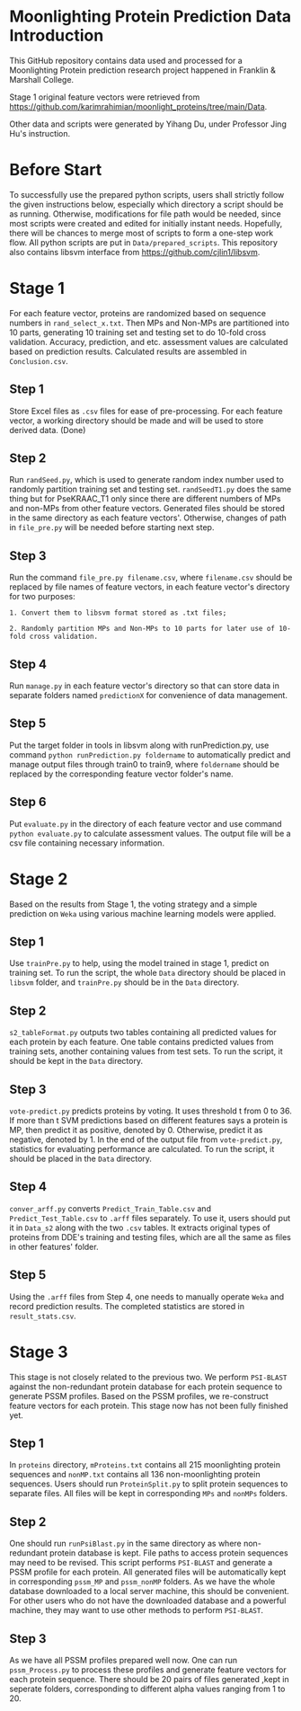 # Moonlighting Protein Prediction Data Introduction
This GitHub repository contains data used and processed for a Moonlighting Protein prediction research project happened in Franklin & Marshall College. 

Stage 1 original feature vectors were retrieved from https://github.com/karimrahimian/moonlight_proteins/tree/main/Data. 

Other data and scripts were generated by Yihang Du, under Professor Jing Hu's instruction.

# Before Start

To successfully use the prepared python scripts, users shall strictly follow the given instructions below, especially which directory a script should be as running. Otherwise, modifications for file path would be needed, since most scripts were created and edited for initially instant needs. Hopefully, there will be chances to merge most of scripts to form a one-step work flow. All python scripts are put in `Data/prepared_scripts`. This repository also contains libsvm interface from https://github.com/cjlin1/libsvm.

# Stage 1

For each feature vector, proteins are randomized based on sequence numbers in `rand_select_x.txt`. Then MPs and Non-MPs are partitioned into 10 parts, generating 10 training set and testing set to do 10-fold cross validation. Accuracy, prediction, and etc. assessment values are calculated based on prediction results. Calculated results are assembled in `Conclusion.csv`.

## Step 1

Store Excel files as `.csv` files for ease of pre-processing. For each feature vector, a working directory should be made and will be used to store derived data. (Done)

## Step 2

Run `randSeed.py`, which is used to generate random index number used to randomly partition training set and testing set. `randSeedT1.py` does the same thing but for PseKRAAC_T1 only since there are different numbers of MPs and non-MPs from other feature vectors. Generated files should be stored in the same directory as each feature vectors'. Otherwise, changes of path in `file_pre.py` will be needed before starting next step.

## Step 3

Run the command `file_pre.py filename.csv`, where `filename.csv` should be replaced by file names of feature vectors, in each feature vector's directory for two purposes:

	1. Convert them to libsvm format stored as .txt files;
	
	2. Randomly partition MPs and Non-MPs to 10 parts for later use of 10-fold cross validation.
	
## Step 4

Run `manage.py` in each feature vector's directory so that can store data in separate folders named `predictionX` for convenience of data management.

## Step 5

Put the target folder in tools in libsvm along with runPrediction.py, use command `python runPrediction.py foldername` to automatically predict and manage output files through train0 to train9, where `foldername` should be replaced by the corresponding feature vector folder's name.

## Step 6

Put `evaluate.py` in the directory of each feature vector and use command `python evaluate.py` to calculate assessment values. The output file will be a csv file containing necessary information.

# Stage 2

Based on the results from Stage 1, the voting strategy and a simple prediction on `Weka` using various machine learning models were applied.

## Step 1

Use `trainPre.py` to help, using the model trained in stage 1, predict on training set. To run the script, the whole `Data` directory should be placed in `libsvm` folder, and `trainPre.py` should be in the `Data` directory.

## Step 2

`s2_tableFormat.py` outputs two tables containing all predicted values for each protein by each feature. One table contains predicted values from training sets, another containing values from test sets. To run the script, it should be kept in the `Data` directory.

## Step 3

`vote-predict.py` predicts proteins by voting. It uses threshold t from 0 to 36. If more than t SVM predictions based on different features says a protein is MP, then predict it as positive, denoted by 0. Otherwise, predict it as negative, denoted by 1. In the end of the output file from `vote-predict.py`, statistics for evaluating performance are calculated. To run the script, it should be placed in the `Data` directory.

## Step 4

`conver_arff.py` converts `Predict_Train_Table.csv` and `Predict_Test_Table.csv` to `.arff` files separately. To use it, users should put it in `Data_s2` along with the two `.csv` tables. It extracts original types of proteins from DDE's training and testing files, which are all the same as files in other features' folder. 

## Step 5

Using the `.arff` files from Step 4, one needs to manually operate `Weka` and record prediction results. The completed statistics are stored in `result_stats.csv`.

# Stage 3

This stage is not closely related to the previous two. We perform `PSI-BLAST` against the non-redundant protein database for each protein sequence to generate PSSM profiles. Based on the PSSM profiles, we re-construct feature vectors for each protein. This stage now has not been fully finished yet.

## Step 1

In `proteins` directory, `mProteins.txt` contains all 215 moonlighting protein sequences and `nonMP.txt` contains all 136 non-moonlighting protein sequences. Users should run `ProteinSplit.py` to split protein sequences to separate files. All files will be kept in corresponding `MPs` and `nonMPs` folders.

## Step 2

One should run `runPsiBlast.py` in the same directory as where non-redundant protein database is kept. File paths to access protein sequences may need to be revised. This script performs `PSI-BLAST` and generate a PSSM profile for each protein. All generated files will be automatically kept in corresponding `pssm_MP` and `pssm_nonMP` folders. As we have the whole database downloaded to a local server machine, this should be convenient. For other users who do not have the downloaded database and a powerful machine, they may want to use other methods to perform `PSI-BLAST`. 

## Step 3

As we have all PSSM profiles prepared well now. One can run `pssm_Process.py` to process these profiles and generate feature vectors for each protein sequence. There should be 20 pairs of files generated ,kept in seperate folders, corresponding to different alpha values ranging from 1 to 20.
